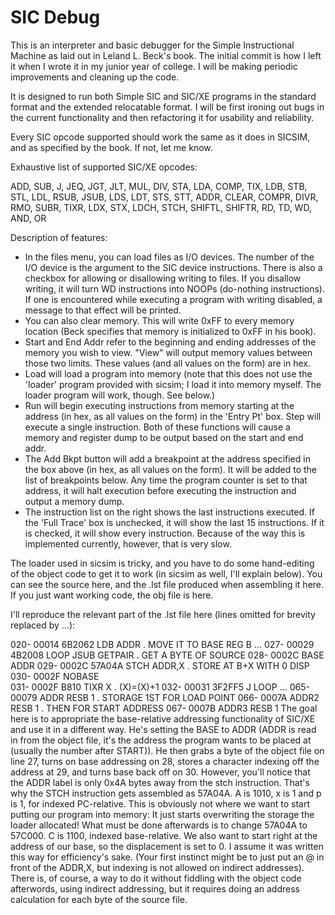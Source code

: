 SIC Debug
=========

This is an interpreter and basic debugger for the Simple Instructional Machine as laid out in Leland L. Beck's book. The initial commit is how I left it when I wrote it in my junior year of college. I will be making periodic improvements and cleaning up the code.

It is designed to run both Simple SIC and SIC/XE programs in the standard format and the extended relocatable format. I will be first ironing out bugs in the current functionality and then refactoring it for usability and reliability.

Every SIC opcode supported should work the same as it does in SICSIM, and as specified by the book. If not, let me know.

Exhaustive list of supported SIC/XE opcodes:

ADD, SUB, J, JEQ, JGT, JLT, MUL, DIV, STA, LDA, COMP, TIX, LDB, STB, STL, LDL, RSUB, JSUB, LDS, LDT, STS, STT, ADDR, CLEAR, COMPR, DIVR, RMO, SUBR, TIXR, LDX, STX, LDCH, STCH, SHIFTL, SHIFTR, RD, TD, WD, AND, OR

Description of features:

* In the files menu, you can load files as I/O devices. The number of the I/O device is the argument to the SIC device instructions. There is also a checkbox for allowing or disallowing writing to files. If you disallow writing, it will turn WD instructions into NOOPs (do-nothing instructions). If one is encountered while executing a program with writing disabled, a message to that effect will be printed.
* You can also clear memory. This will write 0xFF to every memory location (Beck specifies that memory is initialized to 0xFF in his book).
* Start and End Addr refer to the beginning and ending addresses of the memory you wish to view. "View" will output memory values between those two limits. These values (and all values on the form) are in hex.
* Load will load a program into memory (note that this does not use the 'loader' program provided with sicsim; I load it into memory myself. The loader program will work, though. See below.)
* Run will begin executing instructions from memory starting at the address (in hex, as all values on the form) in the 'Entry Pt' box. Step will execute a single instruction. Both of these functions will cause a memory and register dump to be output based on the start and end addr.
* The Add Bkpt button will add a breakpoint at the address specified in the box above (in hex, as all values on the form). It will be added to the list of breakpoints below. Any time the program counter is set to that address, it will halt execution before executing the instruction and output a memory dump.
* The instruction list on the right shows the last instructions executed. If the 'Full Trace' box is unchecked, it will show the last 15 instructions. If it is checked, it will show every instruction. Because of the way this is implemented currently, however, that is very slow.

The loader used in sicsim is tricky, and you have to do some hand-editing of the object code to get it to work (in sicsim as well, I'll explain below). You can see the source here, and the .lst file produced when assembling it here. If you just want working code, the obj file is here.

I'll reproduce the relevant part of the .lst file here (lines omitted for brevity replaced by ...):

020- 00014 6B2062                       LDB       ADDR          . MOVE IT TO BASE REG B
...
027- 00029 4B2008            LOOP       JSUB      GETPAIR       . GET A BYTE OF SOURCE
028- 0002C                              BASE      ADDR
029- 0002C 57A04A                       STCH      ADDR,X        . STORE AT B+X WITH 0 DISP
030- 0002F                              NOBASE   
031- 0002F B810                         TIXR      X             . (X)=(X)+1
032- 00031 3F2FF5                       J         LOOP
...
065- 00079                   ADDR       RESB      1             . STORAGE 1ST FOR LOAD POINT
066- 0007A                   ADDR2      RESB      1             .    THEN FOR START ADDRESS
067- 0007B                   ADDR3      RESB      1
The goal here is to appropriate the base-relative addressing functionality of SIC/XE and use it in a different way. He's setting the BASE to ADDR (ADDR is read in from the object file, it's the address the program wants to be placed at (usually the number after START)). He then grabs a byte of the object file on line 27, turns on base addressing on 28, stores a character indexing off the address at 29, and turns base back off on 30. However, you'll notice that the ADDR label is only 0x4A bytes away from the stch instruction. That's why the STCH instruction gets assembled as 57A04A. A is 1010, x is 1 and p is 1, for indexed PC-relative. This is obviously not where we want to start putting our program into memory: It just starts overwriting the storage the loader allocated! What must be done afterwards is to change 57A04A to 57C000. C is 1100, indexed base-relative. We also want to start right at the address of our base, so the displacement is set to 0. I assume it was written this way for efficiency's sake. (Your first instinct might be to just put an @ in front of the ADDR,X, but indexing is not allowed on indirect addresses). There is, of course, a way to do it without fiddling with the object code afterwords, using indirect addressing, but it requires doing an address calculation for each byte of the source file.